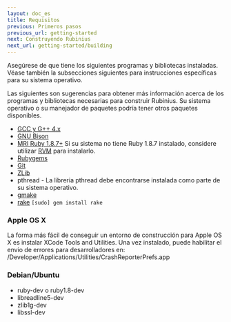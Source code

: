```yaml
---
layout: doc_es
title: Requisitos
previous: Primeros pasos
previous_url: getting-started
next: Construyendo Rubinius
next_url: getting-started/building
---
```


Asegúrese de que tiene los siguientes programas y bibliotecas instaladas.
Véase también la subsecciones siguientes para instrucciones
específicas para su sistema operativo.

Las siguientes son sugerencias para obtener más información acerca de los
programas y bibliotecas necesarias para construir Rubinius. Su sistema
operativo o su manejador de paquetes podría tener otros paquetes disponibles.


  * [GCC y G++ 4.x](http://gcc.gnu.org/)
  * [GNU Bison](http://www.gnu.org/software/bison/)
  * [MRI Ruby 1.8.7+](http://www.ruby-lang.org/) Si su sistema no
    tiene Ruby 1.8.7 instalado, considere utilizar [RVM](http://rvm.beginrescueend.com/)
    para instalarlo.
  * [Rubygems](http://www.rubygems.org/)
  * [Git](http://git.or.cz/)
  * [ZLib](http://www.zlib.net/)
  * pthread - La libreria pthread debe encontrarse instalada
    como parte de su sistema operativo.
  * [gmake](http://savannah.gnu.org/projects/make/)
  * [rake](http://rake.rubyforge.org/) `[sudo] gem install rake`


### Apple OS X

La forma más fácil de conseguir un entorno de construcción para Apple OS X es
instalar XCode Tools and Utilities. Una vez instalado, puede
habilitar el envio de errores para desarrolladores en:
/Developer/Applications/Utilities/CrashReporterPrefs.app



### Debian/Ubuntu

  * ruby-dev o ruby1.8-dev
  * libreadline5-dev
  * zlib1g-dev
  * libssl-dev
